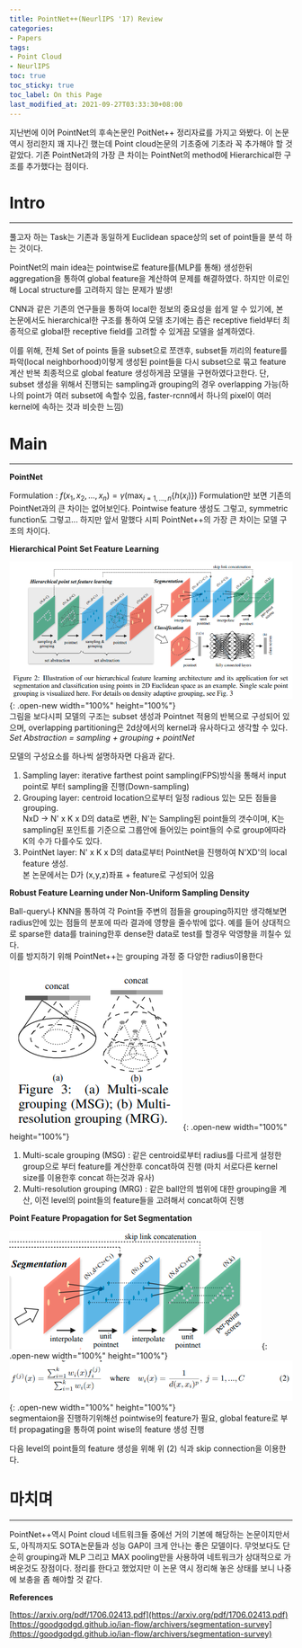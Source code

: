 ```yaml
---
title: PointNet++(NeurlIPS '17) Review
categories:
- Papers
tags:
- Point Cloud
- NeurlIPS
toc: true
toc_sticky: true
toc_label: On this Page
last_modified_at: 2021-09-27T03:33:30+08:00
---
```


지난번에 이어 PointNet의 후속논문인 PoitNet++ 정리자료를 가지고 와봤다. 이 논문 역시 정리한지 꽤 지나긴 했는데 Point cloud논문의 기초중에 기초라 꼭 추가해야 할 것 같았다. 기존 PointNet과의 가장 큰 차이는 PointNet의 method에 Hierarchical한 구조를 추가했다는 점이다.

# Intro
___
풀고자 하는 Task는 기존과 동일하게 Euclidean space상의 set of point들을 분석 하는 것이다.

PointNet의 main idea는 pointwise로 feature를(MLP를 통해) 생성한뒤  aggregation을 통하여 global feature을 계산하여 문제를 해결하였다. 하지만 이로인해 Local structure를 고려하지 않는 문제가 발생!

CNN과 같은 기존의 연구들을 통하여 local한 정보의 중요성을 쉽게 알 수 있기에, 본 논문에서도 hierarchical한 구조를 통하여 모델 초기에는 좁은 receptive field부터 최종적으로 global한 receptive field를 고려할 수 있게끔 모델을 설계하였다.

이를 위해, 전체 Set of points 들을 subset으로 쪼갠후, subset들 끼리의 feature를 파악(local neighborhood)이렇게 생성된 point들을 다시 subset으로 묶고 feature 계산 반복 최종적으로 global feature 생성하게끔 모델을 구현하였다고한다.
단, subset 생성을 위해서 진행되는 sampling과 grouping의 경우 overlapping 가능(하나의 point가 여러 subset에 속할수 있음, faster-rcnn에서 하나의 pixel이 여러 kernel에 속하는 것과 비슷한 느낌)

# Main
___
**PointNet**

Formulation : $f(x_1,x_2,...,x_n) = \gamma(\max_{i=1,...,n}\{h(x_i)\})$
Formulation만 보면 기존의 PointNet과의 큰 차이는 없어보인다. Pointwise feature 생성도 그렇고, symmetric function도 그렇고... 하지만 앞서 말했다 시피 PointNet++의 가장 큰 차이는 모델 구조의 차이다.

**Hierarchical Point Set Feature Learning**  

![fig1](/assets/images/posts/PointNet2-fig1.png){: .open-new width="100%" height="100%"}  
그림을 보다시피 모델의 구조는 subset  생성과 Pointnet 적용의 반복으로 구성되어 있으며, overlapping partitioning은 2d상에서의 kernel과 유사하다고 생각할 수 있다.  
*Set Abstraction = sampling + grouping + pointNet* 

모델의 구성요소를 하나씩 설명하자면 다음과 같다.
1. Sampling layer: iterative farthest point sampling(FPS)방식을 통해서 input point로 부터 sampling을 진행(Down-sampling)
2. Grouping layer: centroid location으로부터 일정 radious 있는 모든 점들을 grouping.  
NxD → N' x K x D의 data로 변환, N'는 Sampling된 point들의 갯수이며, K는 sampling된 포인트를 기준으로 그룹안에 들어있는 point들의 수로 group에따라 K의 수가 다를수도 있다.
3. PointNet layer: N' x K x D의 data로부터 PointNet을 진행하여 N'XD'의 local feature 생성.  
본 논문에서는 D가 (x,y,z)좌표 + feature로 구성되어 있음


**Robust Feature Learning under Non-Uniform Sampling Density**  

Ball-query나 KNN을 통하여 각 Point들 주변의 점들을 grouping하지만 생각해보면 radius안에 있는 점들의 분포에 따라 결과에 영향을 줄수밖에 없다. 예를 들어 상대적으로 sparse한 data를 training한후 dense한 data로 test를 할경우 악영향을 끼칠수 있다.  
이를 방지하기 위해 PointNet++는 grouping 과정 중 다양한 radius이용한다
![fig2](/assets/images/posts/PointNet2-fig2.png){: .open-new width="100%" height="100%"}  
1. Multi-scale grouping (MSG) : 같은 centroid로부터 radius를 다르게 설정한 group으로 부터 feature를 계산한후 concat하여 진행 (마치 서로다른 kernel size를 이용한후 concat 하는것과 유사)
2. Multi-resolution grouping (MRG) : 같은 ball안의 범위에 대한 grouping을 계산, 이전 level의 point들의 feature들을 고려해서 concat하여 진행

**Point Feature Propagation for Set Segmentation**  

![fig3](/assets/images/posts/PointNet2-fig3.png){: .open-new width="100%" height="100%"}  
![fig4](/assets/images/posts/PointNet2-fig4.png){: .open-new width="100%" height="100%"}  
segmentaion을 진행하기위해선 pointwise의 feature가 필요, global feature로 부터 propagating을 통하여 point wise의 feature 생성 진행

다음 level의 point들의 feature 생성을 위해 위 (2) 식과 skip connection을 이용한다.

# 마치며
___
PointNet++역시 Point cloud 네트워크들 중에선 거의 기본에 해당하는 논문이지만서도, 아직까지도 SOTA논문들과 성능 GAP이 크게 안나는 좋은 모델이다. 무엇보다도 단순히 grouping과 MLP 그리고 MAX pooling만을 사용하여 네트워크가 상대적으로 가벼운것도 장점이다. 정리를 한다고 했었지만 이 논문 역시 정리해 놓은 상태를 보니 나중에 보충을 좀 해야할 것 같다.

**References**

[https://arxiv.org/pdf/1706.02413.pdf](https://arxiv.org/pdf/1706.02413.pdf)
[https://goodgodgd.github.io/ian-flow/archivers/segmentation-survey](https://goodgodgd.github.io/ian-flow/archivers/segmentation-survey)
